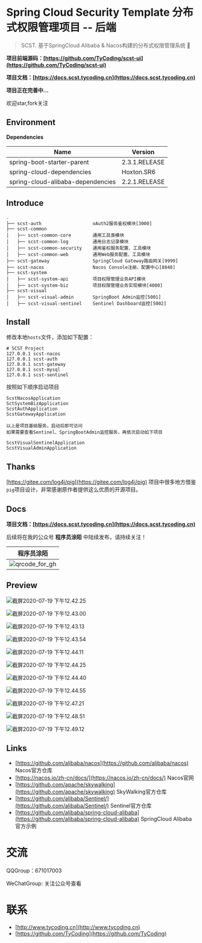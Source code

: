 # Spring Cloud Security Template 分布式权限管理项目 -- 后端

> SCST. 基于SpringCloud Alibaba & Nacos构建的分布式权限管理系统  :rocket:

**项目前端源码：[https://github.com/TyCoding/scst-ui](https://github.com/TyCoding/scst-ui)**

**项目文档：[https://docs.scst.tycoding.cn](https://docs.scst.tycoding.cn)**

**项目正在完善中...**

欢迎star,fork关注

## Environment

**Dependencies**

| Name                              | Version       |
| --------------------------------- | ------------- |
| spring-boot-starter-parent        | 2.3.1.RELEASE |
| spring-cloud-dependencies         | Hoxton.SR6    |
| spring-cloud-alibaba-dependencies | 2.2.1.RELEASE |

## Introduce

```
.
├── scst-auth                   oAuth2服务鉴权模块[3000]
├── scst-common
│   ├── scst-common-core        通用工具类模块
│   ├── scst-common-log         通用日志记录模块
│   ├── scst-common-security    通用鉴权服务配置、工具模块
│   ├── scst-common-web         通用Web服务配置、工具模块
├── scst-gateway                SpringCloud Gateway路由网关[9999]
├── scst-nacos                  Nacos Console注册、配置中心[8848]
├── scst-system
│   ├── scst-system-api         项目权限管理业务API模块
│   ├── scst-system-biz         项目权限管理业务实现模块[4000]
├── scst-visual
│   ├── scst-visual-admin       SpringBoot Admin监控[5001]
│   ├── scst-visual-sentinel    Sentinel Dashboard监控[5002]
```

## Install

修改本地`hosts`文件，添加如下配置：

```
# SCST Project
127.0.0.1 scst-nacos
127.0.0.1 scst-auth
127.0.0.1 scst-gateway
127.0.0.1 scst-mysql
127.0.0.1 scst-sentinel
```

按照如下顺序启动项目

```
ScstNacosApplication
SctSystemBizApplication
ScstAuthApplication
ScstGatewayApplication

以上是项目基础服务，启动后即可访问
如果需要查看Sentinel、SpringBootAdmin监控服务，再依次启动如下项目

ScstVisualSentinelApplication
ScstVisualAdminApplication
```

## Thanks

[https://gitee.com/log4j/pig](https://gitee.com/log4j/pig) 项目中很多地方借鉴`pig`项目设计，非常感谢原作者提供这么优质的开源项目。

## Docs

**项目文档：[https://docs.scst.tycoding.cn](https://docs.scst.tycoding.cn)**

后续将在我的公众号 **程序员涂陌** 中陆续发布，请持续关注！

| 程序员涂陌                                                  |
| ----------------------------------------------------------- |
| ![qrcode_for_gh](http://cdn.tycoding.cn/20200610184737.jpg) |

## Preview

![截屏2020-07-19 下午12.42.25](http://cdn.tycoding.cn/20200719124235.png)

![截屏2020-07-19 下午12.43.00](http://cdn.tycoding.cn/20200719124303.png)

![截屏2020-07-19 下午12.43.13](http://cdn.tycoding.cn/20200719124315.png)

![截屏2020-07-19 下午12.43.54](http://cdn.tycoding.cn/20200719124359.png)

![截屏2020-07-19 下午12.44.11](http://cdn.tycoding.cn/20200719124414.png)

![截屏2020-07-19 下午12.44.25](http://cdn.tycoding.cn/20200719124428.png)

![截屏2020-07-19 下午12.44.40](http://cdn.tycoding.cn/20200719124442.png)

![截屏2020-07-19 下午12.44.55](http://cdn.tycoding.cn/20200719124457.png)

![截屏2020-07-19 下午12.47.21](http://cdn.tycoding.cn/20200719124724.png)

![截屏2020-07-19 下午12.48.51](http://cdn.tycoding.cn/20200719124856.png)

![截屏2020-07-19 下午12.49.12](http://cdn.tycoding.cn/20200719124915.png)

## Links

- [https://github.com/alibaba/nacos](https://github.com/alibaba/nacos) Nacos官方仓库
- [https://nacos.io/zh-cn/docs/](https://nacos.io/zh-cn/docs/) Nacos官网
- [https://github.com/apache/skywalking](https://github.com/apache/skywalking) SkyWalking官方仓库
- [https://github.com/alibaba/Sentinel/](https://github.com/alibaba/Sentinel/) Sentinel官方仓库
- [https://github.com/alibaba/spring-cloud-alibaba](https://github.com/alibaba/spring-cloud-alibaba) SpringCloud Alibaba官方示例

# 交流

QQGroup：671017003   

WeChatGroup:  关注公众号查看

# 联系

- [http://www.tycoding.cn](http://www.tycoding.cn)
- [https://github.com/TyCoding](https://github.com/TyCoding)

